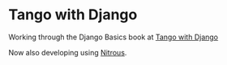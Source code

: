 # Tango with Django

Working through the Django Basics book at [Tango with Django](http://www.tangowithdjango.com/book17/index.html)

Now also developing using [Nitrous](http://www.nitrous.io).